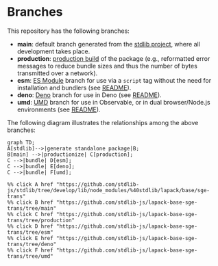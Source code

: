 <!--

@license Apache-2.0

Copyright (c) 2022 The Stdlib Authors.

Licensed under the Apache License, Version 2.0 (the "License");
you may not use this file except in compliance with the License.
You may obtain a copy of the License at

    http://www.apache.org/licenses/LICENSE-2.0

Unless required by applicable law or agreed to in writing, software
distributed under the License is distributed on an "AS IS" BASIS,
WITHOUT WARRANTIES OR CONDITIONS OF ANY KIND, either express or implied.
See the License for the specific language governing permissions and
limitations under the License.

-->

# Branches

This repository has the following branches:

-   **main**: default branch generated from the [stdlib project][stdlib-url], where all development takes place.
-   **production**: [production build][production-url] of the package (e.g., reformatted error messages to reduce bundle sizes and thus the number of bytes transmitted over a network).
-   **esm**: [ES Module][esm-url] branch for use via a `script` tag without the need for installation and bundlers (see [README][esm-readme]).
-   **deno**: [Deno][deno-url] branch for use in Deno (see [README][deno-readme]).
-   **umd**: [UMD][umd-url] branch for use in Observable, or in dual browser/Node.js environments (see [README][umd-readme]).

The following diagram illustrates the relationships among the above branches:

```mermaid
graph TD;
A[stdlib]-->|generate standalone package|B;
B[main] -->|productionize| C[production];
C -->|bundle| D[esm];
C -->|bundle| E[deno];
C -->|bundle| F[umd];

%% click A href "https://github.com/stdlib-js/stdlib/tree/develop/lib/node_modules/%40stdlib/lapack/base/sge-trans"
%% click B href "https://github.com/stdlib-js/lapack-base-sge-trans/tree/main"
%% click C href "https://github.com/stdlib-js/lapack-base-sge-trans/tree/production"
%% click D href "https://github.com/stdlib-js/lapack-base-sge-trans/tree/esm"
%% click E href "https://github.com/stdlib-js/lapack-base-sge-trans/tree/deno"
%% click F href "https://github.com/stdlib-js/lapack-base-sge-trans/tree/umd"
```

[stdlib-url]: https://github.com/stdlib-js/stdlib/tree/develop/lib/node_modules/%40stdlib/lapack/base/sge-trans
[production-url]: https://github.com/stdlib-js/lapack-base-sge-trans/tree/production
[deno-url]: https://github.com/stdlib-js/lapack-base-sge-trans/tree/deno
[deno-readme]: https://github.com/stdlib-js/lapack-base-sge-trans/blob/deno/README.md
[umd-url]: https://github.com/stdlib-js/lapack-base-sge-trans/tree/umd
[umd-readme]: https://github.com/stdlib-js/lapack-base-sge-trans/blob/umd/README.md
[esm-url]: https://github.com/stdlib-js/lapack-base-sge-trans/tree/esm
[esm-readme]: https://github.com/stdlib-js/lapack-base-sge-trans/blob/esm/README.md